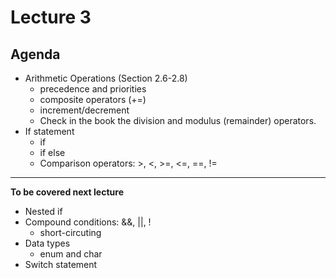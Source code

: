 # Lecture 3

## Agenda

- Arithmetic Operations (Section 2.6-2.8)
  - precedence and priorities
  - composite operators (+=)
  - increment/decrement
  - Check in the book the division and modulus (remainder) operators.
- If statement
  - if
  - if else
  - Comparison operators: >, <, >=, <=, ==, !=

---

**To be covered next lecture**
- Nested if
- Compound conditions: &&, ||, !
  - short-circuting
- Data types
  - enum and char
- Switch statement
